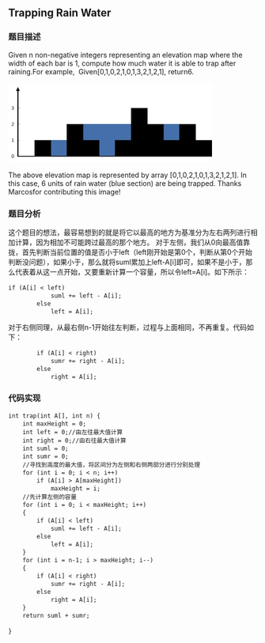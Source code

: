 ﻿
## Trapping Rain Water

### 题目描述

Given n non-negative integers representing an elevation map where the width of each bar is 1, compute how much water it is able to trap after raining.For example, 
Given[0,1,0,2,1,0,1,3,2,1,2,1], return6.

![](https://raw.githubusercontent.com/dqhplhzz2008/Study-notes/master/leetcode/assets/trappingrainwater.png)


The above elevation map is represented by array [0,1,0,2,1,0,1,3,2,1,2,1]. In this case, 6 units of rain water (blue section) are being trapped. Thanks Marcosfor contributing this image!


### 题目分析

这个题目的想法，最容易想到的就是将它以最高的地方为基准分为左右两列进行相加计算，因为相加不可能跨过最高的那个地方。
对于左侧，我们从0向最高值靠拢，首先判断当前位置的值是否小于left（left刚开始是第0个，判断从第0个开始判断没问题），如果小于，那么就将suml累加上left-A[i]即可，如果不是小于，那么代表着从这一点开始，又要重新计算一个容量，所以令left=A[i]。如下所示：

```
if (A[i] < left)
			suml += left - A[i];
		else
			left = A[i];
```

对于右侧同理，从最右侧n-1开始往左判断，过程与上面相同，不再重复。代码如下：

```
		if (A[i] < right)
			sumr += right - A[i];
		else
			right = A[i];
```


### 代码实现

```
int trap(int A[], int n) {
	int maxHeight = 0;
	int left = 0;//由左往最大值计算
	int right = 0;//由右往最大值计算
	int suml = 0;
	int sumr = 0;
	//寻找到高度的最大值，将区间分为左侧和右侧两部分进行分别处理
	for (int i = 0; i < n; i++)
		if (A[i] > A[maxHeight])
			maxHeight = i;
	//先计算左侧的容量
	for (int i = 0; i < maxHeight; i++)
	{
		if (A[i] < left)
			suml += left - A[i];
		else
			left = A[i];
	}
	for (int i = n-1; i > maxHeight; i--)
	{
		if (A[i] < right)
			sumr += right - A[i];
		else
			right = A[i];
	}
	return suml + sumr;

}
```